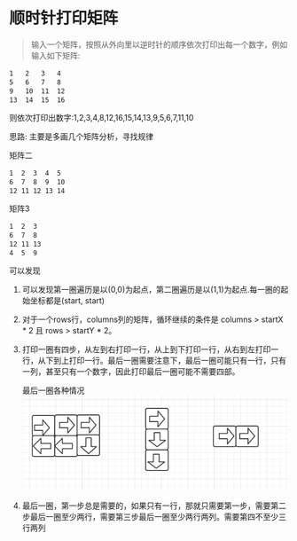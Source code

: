 # 顺时针打印矩阵

> 输入一个矩阵，按照从外向里以逆时针的顺序依次打印出每一个数字，例如输入如下矩阵:

```
1   2   3   4
5   6   7   8
9   10  11  12
13  14  15  16
```

则依次打印出数字:1,2,3,4,8,12,16,15,14,13,9,5,6,7,11,10

思路: 主要是多画几个矩阵分析，寻找规律

矩阵二

```
1  2  3  4  5
6  7  8  9  10
12 11 12 13 14
```

矩阵3

```
1  2  3 
6  7  8 
12 11 13
4  5  9
```

可以发现

1. 可以发现第一圈遍历是以(0,0)为起点，第二圈遍历是以(1,1)为起点.每一圈的起始坐标都是(start, start)

2. 对于一个rows行，columns列的矩阵，循环继续的条件是 columns > startX * 2 且 rows > startY * 2。

3. 打印一圈有四步，从左到右打印一行，从上到下打印一行，从右到左打印一行，从下到上打印一行。最后一圈需要注意下，最后一圈可能只有一行，只有一列，甚至只有一个数字，因此打印最后一圈可能不需要四部。

    最后一圈各种情况
    ![](../img/5.png)

4. 最后一圈，第一步总是需要的，如果只有一行，那就只需要第一步，需要第二步最后一圈至少两行，需要第三步最后一圈至少两行两列。需要第四不至少三行两列

